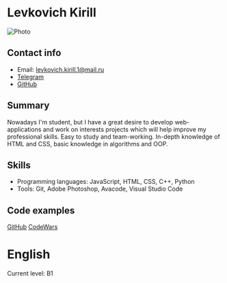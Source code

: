 # Levkovich Kirill

![Photo](https://i.ibb.co/VL43K79/01-BMZFJvft-A-2.jpg)

## Contact info 
+ Email: <levkovich.kirill.1@mail.ru> 
+ [Telegram](https://t.me/KirillLevkovich)
+ [GitHub](https://github.com/TRASHTOLK)

## Summary
 Nowadays I'm student, but I have a great desire to develop web-applications and work on interests projects which will help improve my professional skills. Easy to study and team-working. In-depth knowledge of HTML and CSS, basic knowledge in algorithms and OOP.

## Skills
* Programming languages: JavaScript, HTML, CSS, C++, Python 
* Tools: Git, Adobe Photoshop, Avacode, Visual Studio Code

## Code examples
[GitHub](https://github.com/TRASHTOLK)
[CodeWars](https://www.codewars.com/users/TRASHTALK)

# English 
Current level: B1